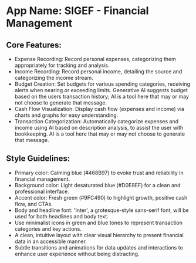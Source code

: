 # **App Name**: SIGEF - Financial Management

## Core Features:

- Expense Recording: Record personal expenses, categorizing them appropriately for tracking and analysis.
- Income Recording: Record personal income, detailing the source and categorizing the income stream.
- Budget Creation: Set budgets for various spending categories, receiving alerts when nearing or exceeding limits. Generative AI suggests budget based on the users transaction history; AI is a tool here that may or may not choose to generate that message.
- Cash Flow Visualization: Display cash flow (expenses and income) via charts and graphs for easy understanding.
- Transaction Categorization: Automatically categorize expenses and income using AI based on description analysis, to assist the user with bookkeeping. AI is a tool here that may or may not choose to generate that message.

## Style Guidelines:

- Primary color: Calming blue (#468B97) to evoke trust and reliability in financial management.
- Background color: Light desaturated blue (#D0E8EF) for a clean and professional interface.
- Accent color: Fresh green (#9FC490) to highlight growth, positive cash flow, and CTAs.
- Body and headline font: 'Inter', a grotesque-style sans-serif font, will be used for both headlines and body text.
- Use minimalist icons in green and blue tones to represent transaction categories and key actions.
- A clean, intuitive layout with clear visual hierarchy to present financial data in an accessible manner.
- Subtle transitions and animations for data updates and interactions to enhance user experience without being distracting.